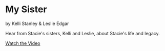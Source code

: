 # My Sister

by Kelli Stanley & Leslie Edgar


Hear from Stacie's sisters, Kelli and Leslie, about Stacie's life and legacy.

<a class="btn brown" href="https://drive.google.com/file/d/1sMI8IiShJIdC7SBauO5AXygSXvshfFN6/view" target="video">Watch the Video</a>

